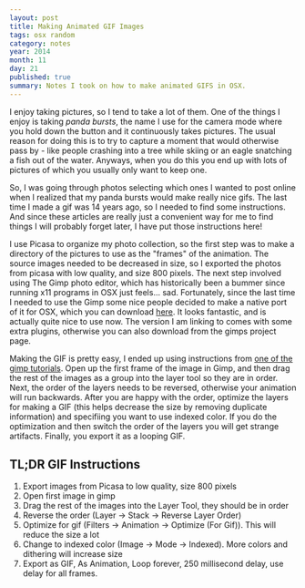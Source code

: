 ```yaml
---
layout: post
title: Making Animated GIF Images
tags: osx random
category: notes
year: 2014
month: 11
day: 21
published: true
summary: Notes I took on how to make animated GIFS in OSX.
---
```


I enjoy taking pictures, so I tend to take a lot of them. 
One of the things I enjoy is taking _panda bursts_, the name I use for the camera mode where you hold down the button and it continuously takes pictures.
The usual reason for doing this is to try to capture a moment that would otherwise pass by - like people crashing into a tree while skiing or an eagle snatching a fish out of the water.
Anyways, when you do this you end up with lots of pictures of which you usually only want to keep one.

So, I was going through photos selecting which ones I wanted to post online when I realized that my panda bursts would make really nice gifs. 
The last time I made a gif was 14 years ago, so I needed to find some instructions.
And since these articles are really just a convenient way for me to find things I will probably forget later, I have put those instructions here!

I use Picasa to organize my photo collection, so the first step was to make a directory of the pictures to use as the "frames" of the animation.
The source images needed to be decreased in size, so I exported the photos from picasa with low quality, and size 800 pixels.
The next step involved using The Gimp photo editor, which has historically been a bummer since running x11 programs in OSX just feels... sad.
Fortunately, since the last time I needed to use the Gimp some nice people decided to make a native port of it for OSX, which you can download [here](http://gimp.lisanet.de/Website/News/News.html).
It looks fantastic, and is actually quite nice to use now.
The version I am linking to comes with some extra plugins, otherwise you can also download from the gimps project page.

Making the GIF is pretty easy, I ended up using instructions from [one of the gimp tutorials](http://www.gimp.org/tutorials/Simple_Animations/).
Open up the first frame of the image in Gimp, and then drag the rest of the images as a group into the layer tool so they are in order.
Next, the order of the layers needs to be reversed, otherwise your animation will run backwards.
After you are happy with the order, optimize the layers for making a GIF (this helps decrease the size by removing duplicate information) and specifiing you want to use indexed color. 
If you do the optimization and then switch the order of the layers you will get strange artifacts.
Finally, you export it as a looping GIF.

TL;DR GIF Instructions
----------------------

1.  Export images from Picasa to low quality, size 800 pixels
2.  Open first image in gimp
3.  Drag the rest of the images into the Layer Tool, they should be in order
4.  Reverse the order (Layer -> Stack -> Reverse Layer Order)
5.  Optimize for gif (Filters -> Animation -> Optimize (For Gif)). This will reduce the size a lot
6.  Change to indexed color (Image -> Mode -> Indexed). More colors and dithering will increase size
7.  Export as GIF, As Animation, Loop forever, 250 millisecond delay, use delay for all frames.



